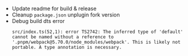 <!-- -Support RR 5 -->
<!-- - Support RR 6 -->
<!-- - fix failing test w/ vitest.mock 
    https://github.com/vitest-dev/vitest/tree/main/examples/mocks
    https://github.com/vitest-dev/vitest/commit/4dbefb59cd673f5620266c882e50a1744d4fcc99
    https://github.dev/vitest-dev/vitest/blob/8586ffdf0c1688c05f24a45919430749517c6820/packages/vitest/src/node/plugins/mock.ts#L35 -->

- Update readme for build & release
- Cleanup `package.json` unplugin fork version 
- Debug build dts error 
    ```
    src/index.ts(52,1): error TS2742: The inferred type of 'default' cannot be named without a reference to '.pnpm/webpack@5.70.0/node_modules/webpack'. This is likely not portable. A type annotation is necessary.
    ```
